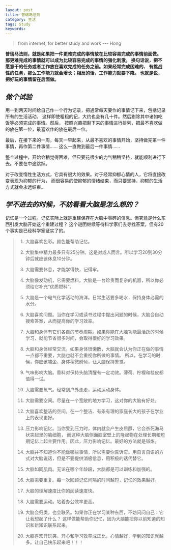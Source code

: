 ```yaml
---
layout: post
title: 普瑞马法则
category: 生活
tags: Study
keywords: 
---
```


> from internet, for better study and work --- Hong
  

**普瑞马法则，就是如果把一件更难完成的事情放在比较容易完成的事情前面做。
那更难完成的事情就可以成为比较容易完成的事情的强化刺激。
换句话说，把不愿意干的任务或者工作放在喜欢完成的任务之前。如果经常完成困难的、
有挑战性的任务，那么工作能力就会增长；相反的话，工作能力就要下降。
也就是说，把好玩的事情留在后面做。**  


## *做个试验*

用一到两天时间给自己作一个行为记录，把通常每天要作的事情记下来，包括记录所有的生活活动。
这样即使粗粗的记，大约也会有几十件。然后剔除其中诸如吃饭等必须完成的事情。然后，
按照兴趣把剩下来的事情进行排列，把最不喜欢做的放在第一位，最喜欢作的放在最后一位。  

最后，在接下来的一周，每天一早起来，从最不喜欢的事情开始，坚持做完第一件事情，再作第二件事情...... 
这么一直做到最后一件事情......

整个过程中，开始会稍觉得困难，但只要花很少的力气稍稍坚持，就能顺利进行下去。不要在中途跳跃。  

对于改变惰性生活方式，它具有很大的效果。对于经常抑郁心情的人，它将直接改变表现为抑郁的行为，
而很容易的使抑郁的情绪结束，而只要坚持，抑郁的生活方式就会永远结束。
  

## *学不进去的时候，不妨看看大脑是怎么想的？*

记忆是一个过程。记忆实际上就是重建保存在大脑中零碎的信息。但究竟是什么东西引发大脑开始这个重建过程？
这个谜团继续等待科学家们去寻找答案，但有20个事实是已经科学家证实了的。

> 1. 大脑喜欢色彩。颜色能帮助记忆。  
> 
> 2. 大脑集中精力最多只有25分钟。这是对成人而言。所以学习20到30分钟后就应该休息10分钟。 
>  
> 3. 大脑需要休息，才能学得快，记得牢。
>  
> 4. 大脑像发动机，它需要燃料。大脑是一台珍贵而复杂的机器，所以你必须给它补充“优质燃料”。
> 
> 5. 大脑是一个电气化学活动的海洋。日常生活要多喝水，保持身体必需的水分。
> 
> 6. 大脑喜欢问题。当你在学习或读书过程中提出问题的时候，大脑会自动搜索答案，从而提高你的学习效率。
> 
> 7. 大脑和身体有它们各自的节奏周期。如果你能在大脑功能最活跃的时候学习，就能节省很多时间，会取得很好的学习效果。
> 
> 8. 大脑和身体经常交流。如果身体很懒散，大脑就会认为你正在做的事情一点都不重要，大脑也就不会重视你所做的事情。
>    所以，在学习的时候，你应该端坐、身体稍微前倾，让大脑保持警觉。
> 
> 
> 9. 气味影响大脑。香料对保持头脑清醒有一定功效。薄荷、柠檬和桂皮都值得一试。
> 
> 10. 大脑需要氧气。经常到户外走走，运动运动身体。
> 
> 11. 大脑需要空间。尽量在一个宽敞的地方学习，这对你的大脑有好处。
> 
> 12. 大脑喜欢整洁的空间。在一个整洁、有条有理的家庭长大的孩子在学业上的表现更好。
> 
> 13. 压力影响记忆。当你受到压力时，体内就会产生皮质醇，它会杀死海马状突起里的脑细胞，
>     而这种大脑侧面脑室壁上的隆起物在处理长期和短期记忆上起主要作用。因此，压力影响记忆。最好的方法就是锻炼。
> 
> 14. 大脑并不知道你不能做哪些事情，所以需要你告诉它。用自言自语的方式对大脑说话，但是不要提供消极信息，用积极的话代替它。
> 
> 15. 大脑如同肌肉。无论在哪个年龄段，大脑都是可以训练和加强的。
> 
> 16. 大脑需要重复。每一次回顾记忆间隔的时间越短，记忆的效果越好。
> 
> 17. 大脑的理解速度比你的阅读速度快。
> 
> 18. 大脑需要运动。站着办公效率更高。
> 
> 19. 大脑会归类，也会联系。如果你正在学习某种东西，不妨问问自己：它让我想起了什么？
>     这样做能帮助你记忆，因为大脑能把你以前知道的知识和新知识联系起来。
> 
> 20. 大脑喜欢开玩笑。开心和学习效率成正比，心情越好，学到的知识就越多。让自己快乐起来吧！！！
